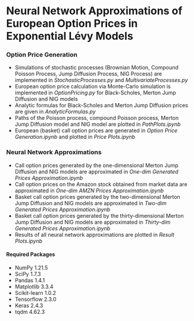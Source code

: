 # Neural Network Approximations of European Option Prices in Exponential Lévy Models

### Option Price Generation
- Simulations of stochastic processes (Brownian Motion, Compound Poisson Process, Jump Diffusion Process, NIG Process) are implemented in *StochasticProcesses.py* and *MultivariateProcesses.py*
- European option price calculation via Monte-Carlo simulation is implemented in *OptionPricing.py* for Black-Scholes, Merton Jump Diffusion and NIG models
- Analytic formulas for Black-Scholes and Merton Jump Diffusion prices are given in *AnalyticFormulas.py*
- Paths of the Poisson process, compound Poisson process, Merton Jump Diffusion model and NIG model are plotted in *PathPlots.ipynb*
- European (basket) call option prices are generated in *Option Price Generation.ipynb* and plotted in *Price Plots.ipynb*

### Neural Network Approximations
- Call option prices generated by the one-dimensional Merton Jump Diffusion and NIG models are approximated in *One-dim Generated Prices Approximation.ipynb*
- Call option prices on the Amazon stock obtained from market data are approximated in *One-dim AMZN Prices Approximation.ipynb*
- Basket call option prices generated by the two-dimensional Merton Jump Diffusion and NIG models are approximated in *Two-dim Generated Prices Approximation.ipynb*
- Basket call option prices generated by the thirty-dimensional Merton Jump Diffusion and NIG models are approximated in *Thirty-dim Generated Prices Approximation.ipynb*
- Results of all neural network approximations are plotted in *Result Plots.ipynb*

#### Required Packages
- NumPy 1.21.5
- SciPy 1.7.3
- Pandas 1.4.1
- Matplotlib 3.3.4
- Scikit-learn 1.0.2
- Tensorflow 2.3.0
- Keras 2.4.3
- tqdm 4.62.3 
